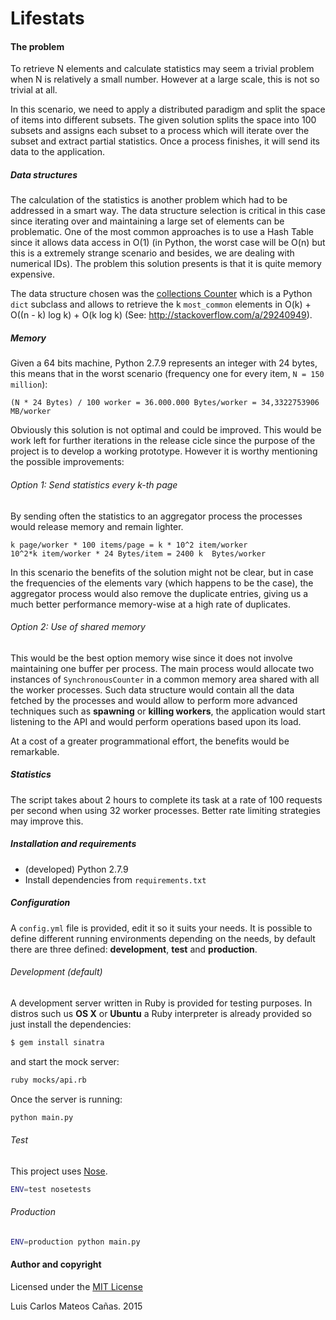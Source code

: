 # Lifestats

#### The problem
To retrieve N elements and calculate statistics may seem a trivial problem when N is relatively a small number. However at a large scale, this is not so trivial at all. 

In this scenario, we need to apply a distributed paradigm and split the space of items into different subsets. The given solution splits the space into 100 subsets and assigns each subset to a process which will iterate over the subset and extract partial statistics. Once a process finishes, it will send its data to the application.

##### Data structures
The calculation of the statistics is another problem which had to be addressed in a smart way. The data structure selection is critical in this case since iterating over and maintaining a large set of elements can be problematic. One of the most common approaches is to use a Hash Table since it allows data access in O(1) (in Python, the worst case will be O(n) but this is a extremely strange scenario and besides, we are dealing with numerical IDs). The problem this solution presents is that it is quite memory expensive. 

The data structure chosen was the [collections Counter](https://docs.python.org/2/library/collections.html#collections.Counter) which is a Python `dict` subclass and allows to retrieve the k ``most_common`` elements in O(k) + O((n - k) log k) + O(k log k) (See: http://stackoverflow.com/a/29240949).

##### Memory 
Given a 64 bits machine, Python 2.7.9 represents an integer with 24 bytes, this means that in the worst scenario (frequency one for every item, ``N = 150 million``):
```
(N * 24 Bytes) / 100 worker = 36.000.000 Bytes/worker = 34,3322753906 MB/worker
```

Obviously this solution is not optimal and could be improved. This would be work left for further iterations in the release cicle since the purpose of the project is to develop a working prototype. However it is worthy mentioning the possible improvements: 

###### Option 1: Send statistics every k-th page
By sending often the statistics to an aggregator process the processes would release memory and remain lighter.

```
k page/worker * 100 items/page = k * 10^2 item/worker
10^2*k item/worker * 24 Bytes/item = 2400 k  Bytes/worker
```

In this scenario the benefits of the solution might not be clear, but in case the frequencies of the elements vary (which happens to be the case), the aggregator process would also remove the duplicate entries, giving us a much better performance memory-wise at a high rate of duplicates. 

###### Option 2: Use of shared memory

This would be the best option memory wise since it does not involve maintaining one buffer per process. The main process would allocate two instances of ``SynchronousCounter`` in a common memory area shared with all the worker processes. Such data structure would contain all the data fetched by the processes and would allow to perform more advanced techniques such as **spawning** or **killing workers**, the application would start listening to the API and would perform operations based upon its load. 

At a cost of a greater programmational effort, the benefits would be remarkable.

##### Statistics
The script takes about 2 hours to complete its task at a rate of 100 requests per second when using 32 worker processes. Better rate limiting strategies may improve this.

##### Installation and requirements
* (developed) Python 2.7.9
* Install dependencies from ``requirements.txt``

##### Configuration
A ``config.yml`` file is provided, edit it so it suits your needs. 
It is possible to define different running environments depending on the needs, by default there are three defined: **development**, **test** and **production**.

###### Development (default)
A development server written in Ruby is provided for testing purposes. In distros such us **OS X** or **Ubuntu** a Ruby interpreter is already provided so just install the dependencies:
```sh 
$ gem install sinatra
```
and start the mock server:
```sh
ruby mocks/api.rb
```
Once the server is running: 
```sh
python main.py
```

###### Test
This project uses [Nose](https://nose.readthedocs.org/en/latest/).
```sh 
ENV=test nosetests
```

###### Production 
```sh
ENV=production python main.py
```


#### Author and copyright

Licensed under the [MIT License](http://en.wikipedia.org/wiki/MIT_License)

Luis Carlos Mateos Cañas. 2015
